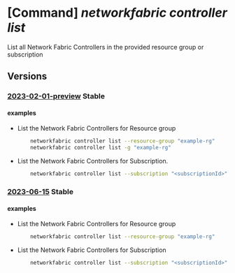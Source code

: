 # [Command] _networkfabric controller list_

List all Network Fabric Controllers in the provided resource group or subscription

## Versions

### [2023-02-01-preview](/Resources/mgmt-plane/L3N1YnNjcmlwdGlvbnMve30vcHJvdmlkZXJzL21pY3Jvc29mdC5tYW5hZ2VkbmV0d29ya2ZhYnJpYy9uZXR3b3JrZmFicmljY29udHJvbGxlcnM=/2023-02-01-preview.xml) **Stable**

<!-- mgmt-plane /subscriptions/{}/providers/microsoft.managednetworkfabric/networkfabriccontrollers 2023-02-01-preview -->
<!-- mgmt-plane /subscriptions/{}/resourcegroups/{}/providers/microsoft.managednetworkfabric/networkfabriccontrollers 2023-02-01-preview -->

#### examples

- List the Network Fabric Controllers for Resource group
    ```bash
        networkfabric controller list --resource-group "example-rg"
        networkfabric controller list -g "example-rg"
    ```

- List the Network Fabric Controllers for Subscription.
    ```bash
        networkfabric controller list --subscription "<subscriptionId>"
    ```

### [2023-06-15](/Resources/mgmt-plane/L3N1YnNjcmlwdGlvbnMve30vcHJvdmlkZXJzL21pY3Jvc29mdC5tYW5hZ2VkbmV0d29ya2ZhYnJpYy9uZXR3b3JrZmFicmljY29udHJvbGxlcnM=/2023-06-15.xml) **Stable**

<!-- mgmt-plane /subscriptions/{}/providers/microsoft.managednetworkfabric/networkfabriccontrollers 2023-06-15 -->
<!-- mgmt-plane /subscriptions/{}/resourcegroups/{}/providers/microsoft.managednetworkfabric/networkfabriccontrollers 2023-06-15 -->

#### examples

- List the Network Fabric Controllers for Resource group
    ```bash
        networkfabric controller list --resource-group "example-rg"
    ```

- List the Network Fabric Controllers for Subscription
    ```bash
        networkfabric controller list --subscription "<subscriptionId>"
    ```
